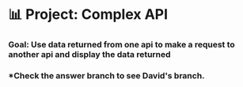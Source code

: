 # 📊 Project: Complex API 

### Goal: Use data returned from one api to make a request to another api and display the data returned

### *Check the answer branch to see David's branch.

 
